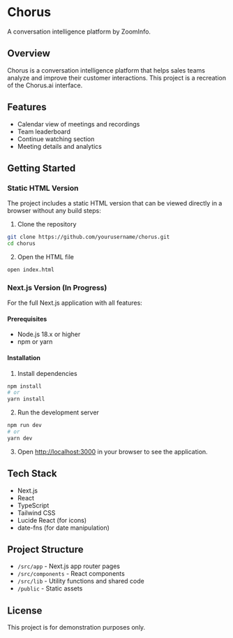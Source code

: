# Chorus

A conversation intelligence platform by ZoomInfo.

## Overview

Chorus is a conversation intelligence platform that helps sales teams analyze and improve their customer interactions. This project is a recreation of the Chorus.ai interface.

## Features

- Calendar view of meetings and recordings
- Team leaderboard
- Continue watching section
- Meeting details and analytics

## Getting Started

### Static HTML Version

The project includes a static HTML version that can be viewed directly in a browser without any build steps:

1. Clone the repository
```bash
git clone https://github.com/yourusername/chorus.git
cd chorus
```

2. Open the HTML file
```bash
open index.html
```

### Next.js Version (In Progress)

For the full Next.js application with all features:

#### Prerequisites

- Node.js 18.x or higher
- npm or yarn

#### Installation

1. Install dependencies
```bash
npm install
# or
yarn install
```

2. Run the development server
```bash
npm run dev
# or
yarn dev
```

3. Open [http://localhost:3000](http://localhost:3000) in your browser to see the application.

## Tech Stack

- Next.js
- React
- TypeScript
- Tailwind CSS
- Lucide React (for icons)
- date-fns (for date manipulation)

## Project Structure

- `/src/app` - Next.js app router pages
- `/src/components` - React components
- `/src/lib` - Utility functions and shared code
- `/public` - Static assets

## License

This project is for demonstration purposes only.
